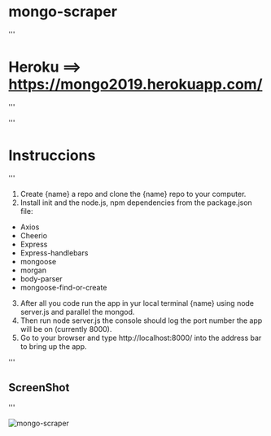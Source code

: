 # mongo-scraper

'''
# Heroku ==> https://mongo2019.herokuapp.com/
'''

'''
# Instruccions
'''
1. Create {name} a repo and clone the {name} repo to your computer. 
2. Install init and the node.js, npm dependencies from the package.json file:
 * Axios
 * Cheerio
 * Express
 * Express-handlebars
 * mongoose
 * morgan
 * body-parser
 * mongoose-find-or-create
3. After all you code run the app in yur local terminal {name} using node server.js and parallel the mongod.
4. Then run node server.js the console should log the port number the app will be on (currently 8000).
5. Go to your browser and type http://localhost:8000/ into the address bar to bring up the app.

'''
## ScreenShot
'''

![mongo-scraper](https://user-images.githubusercontent.com/47442758/61210094-0c7e1800-a6c1-11e9-88bd-3132b41e568d.png)

